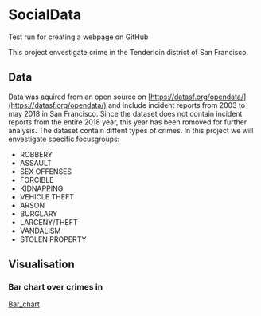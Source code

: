 # SocialData
Test run for creating a webpage on GitHub

This project envestigate crime in the Tenderloin district of San Francisco. 

## Data
Data was aquired from an open source on [https://datasf.org/opendata/](https://datasf.org/opendata/) and include incident reports from 2003 to may 2018 in San Francisco. Since the dataset does not contain incident reports from the entire 2018 year, this year has been romoved for further analysis. The dataset contain diffent types of crimes. In this project we will envestigate specific focusgroups:
* ROBBERY
* ASSAULT
* SEX OFFENSES
* FORCIBLE
* KIDNAPPING
* VEHICLE THEFT
* ARSON
* BURGLARY
* LARCENY/THEFT
* VANDALISM
* STOLEN PROPERTY

## Visualisation 
### Bar chart over crimes in 
[Bar_chart](/Assets/Bar_AnnualCrimes.png)

